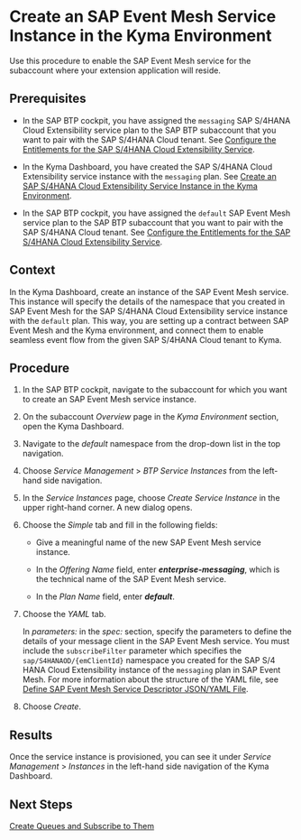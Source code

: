 <!-- loio3de02d29be5e4fedabe84d5fdb4dc924 -->

# Create an SAP Event Mesh Service Instance in the Kyma Environment

Use this procedure to enable the SAP Event Mesh service for the subaccount where your extension application will reside.



<a name="loio3de02d29be5e4fedabe84d5fdb4dc924__prereq_mbc_zvk_1nb"/>

## Prerequisites

-   In the SAP BTP cockpit, you have assigned the `messaging` SAP S/4HANA Cloud Extensibility service plan to the SAP BTP subaccount that you want to pair with the SAP S/4HANA Cloud tenant. See [Configure the Entitlements for the SAP S/4HANA Cloud Extensibility Service](configure-the-entitlements-for-the-sap-s-4hana-cloud-extensibility-service-65ad330.md).

-   In the Kyma Dashboard, you have created the SAP S/4HANA Cloud Extensibility service instance with the `messaging` plan. See [Create an SAP S/4HANA Cloud Extensibility Service Instance in the Kyma Environment](create-an-sap-s-4hana-cloud-extensibility-service-instance-in-the-kyma-environment-55d876e.md).

-   In the SAP BTP cockpit, you have assigned the `default` SAP Event Mesh service plan to the SAP BTP subaccount that you want to pair with the SAP S/4HANA Cloud tenant. See [Configure the Entitlements for the SAP S/4HANA Cloud Extensibility Service](configure-the-entitlements-for-the-sap-s-4hana-cloud-extensibility-service-65ad330.md).




## Context

In the Kyma Dashboard, create an instance of the SAP Event Mesh service. This instance will specify the details of the namespace that you created in SAP Event Mesh for the SAP S/4HANA Cloud Extensibility service instance with the `default` plan. This way, you are setting up a contract between SAP Event Mesh and the Kyma environment, and connect them to enable seamless event flow from the given SAP S/4HANA Cloud tenant to Kyma.



<a name="loio3de02d29be5e4fedabe84d5fdb4dc924__steps_nqw_ngm_lhb"/>

## Procedure

1.  In the SAP BTP cockpit, navigate to the subaccount for which you want to create an SAP Event Mesh service instance.

2.  On the subaccount *Overview* page in the *Kyma Environment* section, open the Kyma Dashboard.

3.  Navigate to the *default* namespace from the drop-down list in the top navigation.

4.  Choose *Service Management* \> *BTP Service Instances* from the left-hand side navigation.

5.  In the *Service Instances* page, choose *Create Service Instance* in the upper right-hand corner. A new dialog opens.

6.  Choose the *Simple* tab and fill in the following fields:

    -   Give a meaningful name of the new SAP Event Mesh service instance.

    -   In the *Offering Name* field, enter ***enterprise-messaging***, which is the technical name of the SAP Event Mesh service.

    -   In the *Plan Name* field, enter ***default***.


7.  Choose the *YAML* tab.

    In *parameters:* in the *spec:* section, specify the parameters to define the details of your message client in the SAP Event Mesh service. You must include the `subscribeFilter` parameter which specifies the `sap/S4HANAOD/{emClientId}` namespace you created for the SAP S/4 HANA Cloud Extensibility instance of the `messaging` plan in SAP Event Mesh. For more information about the structure of the YAML file, see [Define SAP Event Mesh Service Descriptor JSON/YAML File](define-sap-event-mesh-service-descriptor-json-yaml-file-5722fc4.md).

8.  Choose *Create*.




<a name="loio3de02d29be5e4fedabe84d5fdb4dc924__result_fh1_mhj_5pb"/>

## Results

Once the service instance is provisioned, you can see it under *Service Management* \> *Instances* in the left-hand side navigation of the Kyma Dashboard.



<a name="loio3de02d29be5e4fedabe84d5fdb4dc924__postreq_jjk_j3h_vhb"/>

## Next Steps

[Create Queues and Subscribe to Them](create-queues-and-subscribe-to-them-e54e609.md)

